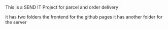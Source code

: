 This is a SEND IT Project for parcel and order delivery

it has two folders the frontend for the github pages
it has another folder for the server 

